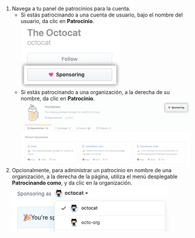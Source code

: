 1. Navega a tu panel de patrocinios para la cuenta.
   - Si estás patrocinando a una cuenta de usuario, bajo el nombre del usuario, da clic en **Patrocinio**. ![Botón de patrocinio](/assets/images/help/profile/sponsoring-button.png)
   -  Si estás patrocinando a una organización, a la derecha de su nombre, da clic en **Patrocinio**. ![Botón de patrocinio](/assets/images/help/sponsors/org-sponsoring-button.png)
1. Opcionalmente, para administrar un patrocinio en nombre de una organización, a la derecha de la página, utiliza el menú desplegable **Patrocinando como**, y da clic en la organización. ![Menú desplegable para elegir la cuenta bajo la cual patrocinas](/assets/images/help/sponsors/sponsoring-as-drop-down-menu.png)
